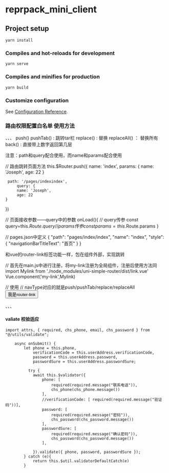# reprpack_mini_client

## Project setup
```
yarn install
```

### Compiles and hot-reloads for development
```
yarn serve
```

### Compiles and minifies for production
```
yarn build
```

### Customize configuration
See [Configuration Reference](https://cli.vuejs.org/config/).


### 路由权限配置白名单 使用方法 

、、、
push()
pushTab() : 跳转tar栏
replace() : 替换
replaceAll() ： 替换所有
back() : 直接带上数字返回第几层

注意：path和query配合使用，而name和params配合使用

// 路由跳转页面方法
this.$Router.push({
    name: 'index',
    params: {
        name: 'Joseph',
        age: 22
    }
    
     path: '/pages/indexindex',
         query: {
         name: 'Joseph',
         age: 22
    }
})

// 页面接收参数——query中的参数
onLoad(){
    // query传参
    const query=this.$Route.query
    // params传参
    const params=this.$Route.params
}


// pages.json中定义
 {
    "path": "pages/index/index",
    "name": "index",
    "style": {
        "navigationBarTitleText": "首页"
    }
}

和vue的router-link标签功能一样，包在组件外部，实现跳转

// 首先在main.js中进行注册，将my-link注册为全局组件，注册后使用方法同<router-link>
import Mylink from './node_modules/uni-simple-router/dist/link.vue'     
Vue.component('my-link',Mylink)


// 使用
// navType对应的就是push/pushTab/replace/replaceAll
<my-link to="{path: '/pages/mine/index',query: {name: '我只想去tab5的my-link'}}" navType="pushTab">
    <button type="default">我是router-link</button>
</my-link>


、、、


#### valiate 校验适应

`````
import attrs, { required, chs_phone, email, chs_password } from "@/utils/validate";

	async onSubmit() {
        let phone = this.phone,
            verificationCode = this.userAddress.verificationCode,
            password = this.userAddress.password,
            passwordSure = this.userAddress.passwordSure;
            
          try {
            await this.$validator({
                phone: [
                    required(required.message("联系电话")),
                    chs_phone(chs_phone.message())
                ],
                //verificationCode: [ required(required.message("验证码"))],
                password: [ 
                    required(required.message("密码")),
                    chs_password(chs_password.message())
                ],
                passwordSure: [ 
                    required(required.message("确认密码")),
                    chs_password(chs_password.message())
                ],
                    
            }).validate({ phone, password, passwordSure });
        } catch (e){
            return this.$util.validatorDefaultCatch(e)
        }



`````